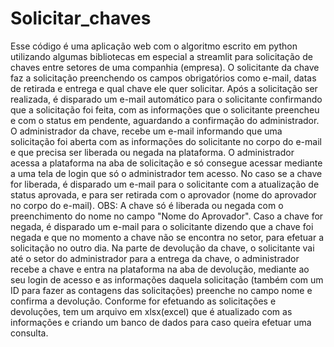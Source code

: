 # Solicitar_chaves
 Esse código é uma aplicação web com o algoritmo escrito em python utilizando algumas bibliotecas em especial a streamlit para solicitação de chaves entre setores de uma companhia (empresa).
O solicitante da chave faz a solicitação preenchendo os campos obrigatórios como e-mail, datas de retirada e entrega e qual chave ele quer solicitar.
Após a solicitação ser realizada, é disparado um e-mail automático para o solicitante confirmando que a solicitação foi feita, com as informações que o solicitante preencheu e com o status em pendente, aguardando a confirmação do administrador. 
O administrador da chave, recebe um e-mail informando que uma solicitação foi aberta com as informações do solicitante no corpo do e-mail e que precisa ser liberada ou negada na plataforma. 
O administrador acessa a plataforma na aba de solicitação e só consegue acessar mediante a uma tela de login que só o administrador tem acesso.
No caso se a chave for liberada, é disparado um e-mail para o solicitante com a atualização de status aprovada, e para ser retirada com o aprovador (nome do aprovador no corpo do e-mail). OBS: A chave só é liberada ou negada com o preenchimento do nome no campo "Nome do Aprovador".
Caso a chave for negada, é disparado um e-mail para o solicitante dizendo que a chave foi negada e que no momento a chave não se encontra no setor, para efetuar a solicitação no outro dia.
Na parte de devolução da chave, o solicitante vai até o setor do administrador para a entrega da chave, o administrador recebe a chave e entra na plataforma na aba de devolução, mediante ao seu login de acesso e as informações daquela solicitação (também com um ID para fazer as contagens das solicitações) preenche no campo nome e confirma a devolução.
Conforme for efetuando as solicitações e devoluções, tem um arquivo em xlsx(excel) que é atualizado com as informações e criando um banco de dados para caso queira efetuar uma consulta.
